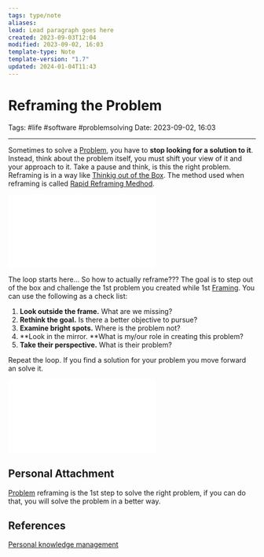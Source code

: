 ```yaml
---
tags: type/note
aliases: 
lead: Lead paragraph goes here
created: 2023-09-03T12:04
modified: 2023-09-02, 16:03
template-type: Note
template-version: "1.7"
updated: 2024-01-04T11:43
---
```


# Reframing the Problem

Tags: #life #software #problemsolving
Date: 2023-09-02, 16:03

---

Sometimes to solve a [Problem](Problem%20Solving%20), you have to **stop looking for a solution to it**. Instead, think about the problem itself, you must shift your view of it and your approach to it. Take a pause and think, is this the right problem. Reframing is in a way like [Thinkig out of the Box](Thinkig%20out%20of%20the%20Box). The method used when reframing is called [Rapid Reframing Medhod](Rapid%20Reframing%20Medhod).

![Drawing 2023-09-02 17.34.35.excalidraw](../Assets/Excalidraw/Drawing%202023-09-02%2017.34.35.excalidraw.md)

The loop starts here... So how to actually reframe??? The goal is to step out of the box and challenge the 1st problem you created while 1st [Framing](Framing.md). You can use the following as a check list:  

1. **Look outside the frame.** What are we missing?
2.  **Rethink the goal.** Is there a better objective to pursue?
3. **Examine bright spots.** Where is the problem not?
4. **Look in the mirror. **What is my/our role in creating this problem?
5. **Take their perspective.** What is their problem?

Repeat the loop. If you find a solution for your problem you move forward an solve it. 

![Drawing 2023-09-03 19.22.30.excalidraw](../Assets/Excalidraw/Drawing%202023-09-03%2019.22.30.excalidraw.md)

## Personal Attachment

[Problem](Problem%20Solving%20) reframing is the 1st step to solve the right problem, if you can do that, you will solve the problem in a better way. 

## References

[Personal knowledge management](../SLIP-BOX/Personal%20knowledge%20management.md)
